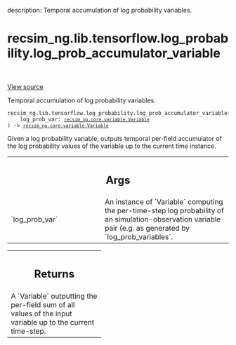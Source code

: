 description: Temporal accumulation of log probability variables.

<div itemscope itemtype="http://developers.google.com/ReferenceObject">
<meta itemprop="name" content="recsim_ng.lib.tensorflow.log_probability.log_prob_accumulator_variable" />
<meta itemprop="path" content="Stable" />
</div>

# recsim_ng.lib.tensorflow.log_probability.log_prob_accumulator_variable

<!-- Insert buttons and diff -->

<table class="tfo-notebook-buttons tfo-api nocontent" align="left">

</table>

<a target="_blank" href="https://github.com/google-research/recsim_ng/tree/master/recsim_ng/lib/tensorflow/log_probability.py">View
source</a>

Temporal accumulation of log probability variables.

<pre class="devsite-click-to-copy prettyprint lang-py tfo-signature-link">
<code>recsim_ng.lib.tensorflow.log_probability.log_prob_accumulator_variable(
    log_prob_var: <a href="../../../../recsim_ng/core/variable/Variable.md"><code>recsim_ng.core.variable.Variable</code></a>
) -> <a href="../../../../recsim_ng/core/variable/Variable.md"><code>recsim_ng.core.variable.Variable</code></a>
</code></pre>

<!-- Placeholder for "Used in" -->

Given a log probability variable, outputs temporal per-field accumulator of the
log probability values of the variable up to the current time instance.

<!-- Tabular view -->
 <table class="responsive fixed orange">
<colgroup><col width="214px"><col></colgroup>
<tr><th colspan="2"><h2 class="add-link">Args</h2></th></tr>

<tr>
<td>
`log_prob_var`
</td>
<td>
An instance of `Variable` computing the per-time-step log
probability of an simulation-observation variable pair (e.g. as generated
by `log_prob_variables`.
</td>
</tr>
</table>

<!-- Tabular view -->
 <table class="responsive fixed orange">
<colgroup><col width="214px"><col></colgroup>
<tr><th colspan="2"><h2 class="add-link">Returns</h2></th></tr>
<tr class="alt">
<td colspan="2">
A `Variable` outputting the per-field sum of all values of the input
variable up to the current time-step.
</td>
</tr>

</table>
